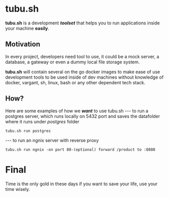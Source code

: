 
# **tubu.sh**
**tubu.sh** is a development ***toolset*** that helps you to run applications inside your machine **easily**.

## Motivation
In every project, developers need tool to use, it could be a mock server, a database, a gateway or even a dummy local file storage system.

**tubu.sh** will contain several on the go docker images to make ease of use development tools to be used inside of dev machines without knowledge of docker, vargant, sh, linux, bash or any other dependent tech stack.

## How?
Here are some examples of how we ***want*** to use tubu.sh 
--- to run a postgres server, which runs locally on 5432 port and saves the datafolder where it runs under *postgres* folder

    tubu.sh run postgres

--- to run an ngnix server with reverse proxy

    tubu.sh run ngnix -on port 80-(optional) forward /product to :8080

# Final
Time is the only gold in these days if you want to save your life, use your time wisely.
